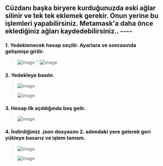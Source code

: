 ## Cüzdanı başka biryere kurduğunuzda eski ağlar silinir ve tek tek eklemek gerekir. Onun yerine bu işlemleri yapabilirsiniz. Metamask'a daha önce eklediğiniz ağları kaydedebilirsiniz.. ---- 

### 1. Yedeklenecek hesap seçilir. Ayarlara ve sonrasında gelişmişe girilir.

> ![image](https://user-images.githubusercontent.com/98721802/207959962-ed5be33a-bc93-4a01-bf30-76c0e72855f5.png) '' ![image](https://user-images.githubusercontent.com/98721802/207960108-cce0f57e-8650-4049-a8a0-2eb14cfae3c7.png)

### 2. Yedekleye basılır.

> ![image](https://user-images.githubusercontent.com/98721802/207960524-e12f7aa7-e259-40ad-bafb-17d1e333389d.png) 

> ![image](https://user-images.githubusercontent.com/98721802/207960593-0627426d-bdd6-45d7-a4ca-b248bd9a58f7.png)

### 3. Hesap ilk açıldığında boş gelir.

> ![image](https://user-images.githubusercontent.com/98721802/207960753-abe53970-5d88-4530-b855-ab3890fb55e7.png)

### 4. İndirdiğimiz .json dosyasını 2. adımdaki yere gelerek geri yükleye basarız ve işlem tamam.

> ![image](https://user-images.githubusercontent.com/98721802/207960859-9b396d7a-6081-4167-ae94-1c70be2ce05b.png)

> ![image](https://user-images.githubusercontent.com/98721802/207960953-72dfc6b7-30c1-45af-9c8b-26b2ef523aaa.png)
